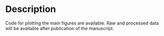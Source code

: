 # Description
Code for plotting the main figures are available. Raw and processed data will be available after publication of the manuscript. 
